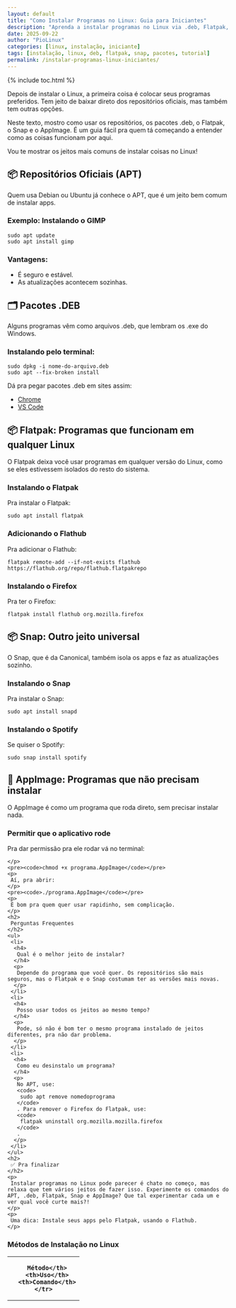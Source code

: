 ```yaml
---
layout: default
title: "Como Instalar Programas no Linux: Guia para Iniciantes"
description: "Aprenda a instalar programas no Linux via .deb, Flatpak, Snap e repositórios. Compare métodos e escolha o melhor para sua distro."
date: 2025-09-22
author: "PioLinux"
categories: [linux, instalação, iniciante]
tags: [instalação, linux, deb, flatpak, snap, pacotes, tutorial]
permalink: /instalar-programas-linux-iniciantes/
---
```



{% include toc.html %}



   <section class="post-content">
    <p>
     Depois de instalar o Linux, a primeira coisa é colocar seus programas preferidos. Tem jeito de baixar direto dos repositórios oficiais, mas também tem outras opções.
    </p>
    <p>
     Neste texto, mostro como usar os repositórios, os pacotes .deb, o Flatpak, o Snap e o AppImage. É um guia fácil pra quem tá começando a entender como as coisas funcionam por aqui.
    </p>
    <p>
     Vou te mostrar os jeitos mais comuns de instalar coisas no Linux!
    </p>
    <h2>
     📦 Repositórios Oficiais (APT)
    </h2>
    <p>
     Quem usa Debian ou Ubuntu já conhece o APT, que é um jeito bem comum de instalar apps.
    </p>
    <h3>
     Exemplo: Instalando o GIMP
    </h3>
    <pre><code>sudo apt update
sudo apt install gimp</code></pre>
    <h3>
     Vantagens:
    </h3>
    <ul>
     <li>
      É seguro e estável.
     </li>
     <li>
      As atualizações acontecem sozinhas.
     </li>
    </ul>
    <h2>
     🗂️ Pacotes .DEB
    </h2>
    <p>
     Alguns programas vêm como arquivos .deb, que lembram os .exe do Windows.
    </p>
    <h3>
     Instalando pelo terminal:
    </h3>
    <pre><code>sudo dpkg -i nome-do-arquivo.deb
sudo apt --fix-broken install</code></pre>
    <p>
     Dá pra pegar pacotes .deb em sites assim:
    </p>
    <ul>
     <li>
      <a href="https://www.google.com/chrome/" target="_blank">
       Chrome
      </a>
     </li>
     <li>
      <a href="https://code.visualstudio.com/download" target="_blank">
       VS Code
      </a>
     </li>
    </ul>
    <h2>
     📦 Flatpak: Programas que funcionam em qualquer Linux
    </h2>
    <p>
     O Flatpak deixa você usar programas em qualquer versão do Linux, como se eles estivessem isolados do resto do sistema.
    </p>
    <h3>
     Instalando o Flatpak
    </h3>
    <p>
     Pra instalar o Flatpak:
    </p>
    <pre><code>sudo apt install flatpak</code></pre>
    <h3>
     Adicionando o Flathub
    </h3>
    <p>
     Pra adicionar o Flathub:
    </p>
    <pre><code>flatpak remote-add --if-not-exists flathub https://flathub.org/repo/flathub.flatpakrepo</code></pre>
    <h3>
     Instalando o Firefox
    </h3>
    <p>
     Pra ter o Firefox:
    </p>
    <pre><code>flatpak install flathub org.mozilla.firefox</code></pre>
    <h2>
     📦 Snap: Outro jeito universal
    </h2>
    <p>
     O Snap, que é da Canonical, também isola os apps e faz as atualizações sozinho.
    </p>
    <h3>
     Instalando o Snap
    </h3>
    <p>
     Pra instalar o Snap:
    </p>
    <pre><code>sudo apt install snapd</code></pre>
    <h3>
     Instalando o Spotify
    </h3>
    <p>
     Se quiser o Spotify:
    </p>
    <pre><code>sudo snap install spotify</code></pre>
    <h2>
     📂 AppImage: Programas que não precisam instalar
    </h2>
    <p>
     O AppImage é como um programa que roda direto, sem precisar instalar nada.
    </p>
    <h3>
     Permitir que o aplicativo rode
    </h3>
    <p>
     Pra dar permissão pra ele rodar vá no terminal:

    </p>
    <pre><code>chmod +x programa.AppImage</code></pre>
    <p>
     Aí, pra abrir:
    </p>
    <pre><code>./programa.AppImage</code></pre>
    <p>
     É bom pra quem quer usar rapidinho, sem complicação.
    </p>
    <h2>
     Perguntas Frequentes
    </h2>
    <ul>
     <li>
      <h4>
       Qual é o melhor jeito de instalar?
      </h4>
      <p>
       Depende do programa que você quer. Os repositórios são mais seguros, mas o Flatpak e o Snap costumam ter as versões mais novas.
      </p>
     </li>
     <li>
      <h4>
       Posso usar todos os jeitos ao mesmo tempo?
      </h4>
      <p>
       Pode, só não é bom ter o mesmo programa instalado de jeitos diferentes, pra não dar problema.
      </p>
     </li>
     <li>
      <h4>
       Como eu desinstalo um programa?
      </h4>
      <p>
       No APT, use:
       <code>
        sudo apt remove nomedoprograma
       </code>
       . Para remover o Firefox do Flatpak, use:
       <code>
        flatpak uninstall org.mozilla.mozilla.firefox
       </code>
       .
      </p>
     </li>
    </ul>
    <h2>
     ✅ Pra finalizar
    </h2>
    <p>
     Instalar programas no Linux pode parecer é chato no começo, mas relaxa que tem vários jeitos de fazer isso. Experimente os comandos do APT, .deb, Flatpak, Snap e AppImage? Que tal experimentar cada um e ver qual você curte mais?!
    </p>
    <p>
     Uma dica: Instale seus apps pelo Flatpak, usando o Flathub.
    </p>
   
  
 <h3>Métodos de Instalação no Linux</h3>
<table class="evergreen-table">
  <thead>
    <tr>
      <th>
    
      Método</th>
      <th>Uso</th>
      <th>Comando</th>
    </tr>
  </thead>
  <tbody>
    <tr>
      <td data-label="
    
      Método"><code>.deb</code></td>
      <td data-label="Uso">Debian, Ubuntu</td>
      <td data-label="Comando"><code>sudo dpkg -i app.deb</code></td>
    </tr>
    <tr>
      <td data-label="
    
      Método"><code>apt</code></td>
      <td data-label="Uso">Pacotes oficiais</td>
      <td data-label="Comando"><code>sudo apt install nome</code></td>
    </tr>
    <tr>
      <td data-label="
    
      Método"><code>Flatpak</code></td>
      <td data-label="Uso">Universal (GNOME)</td>
      <td data-label="Comando"><code>flatpak install flathub org.gimp.GIMP</code></td>
    </tr>
    <tr>
      <td data-label="
    
      Método"><code>Snap</code></td>
      <td data-label="Uso">Universal (Ubuntu)</td>
      <td data-label="Comando"><code>snap install code --classic</code></td>
    </tr>
  </tbody>
</table>
</section>
